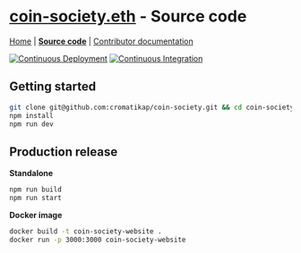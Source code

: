 # [coin-society.eth](https://coin-society.org) - Source code

[Home](/README.md) | [**Source code**](/website/) | [Contributor documentation](/CONTRIBUTING.md)

[![Continuous Deployment](https://github.com/cromatikap/coin-society/actions/workflows/Continuous-Deployment.yml/badge.svg)](https://github.com/cromatikap/coin-society/actions/workflows/Continuous-Deployment.yml) [![Continuous Integration](https://github.com/cromatikap/coin-society/actions/workflows/Continuous-Integration.yml/badge.svg)](https://github.com/cromatikap/coin-society/actions/workflows/Continuous-Integration.yml)

## Getting started

```bash
git clone git@github.com:cromatikap/coin-society.git && cd coin-society/website
npm install
npm run dev
```

## Production release

**Standalone**
```bash
npm run build
npm run start
```

**Docker image**
```bash
docker build -t coin-society-website . 
docker run -p 3000:3000 coin-society-website
```
